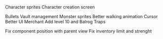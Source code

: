 Character sprites
Character creation screen

Bullets
Vault management
Monster sprites
Better walking animation
Cursor
Better UI
Merchant
Add level 10 and Balrog
Traps  

Fix component position with parent view
Fix inventory limit and strenght